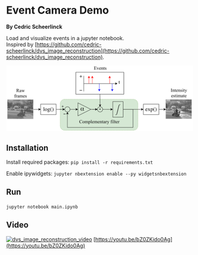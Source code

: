 # Event Camera Demo
**By Cedric Scheerlinck**

Load and visualize events in a jupyter notebook.  
Inspired by [https://github.com/cedric-scheerlinck/dvs_image_reconstruction](https://github.com/cedric-scheerlinck/dvs_image_reconstruction).

![filter_pic](images/filter.png)

## Installation
Install required packages:
```pip install -r requirements.txt```

Enable ipywidgets:
```jupyter nbextension enable --py widgetsnbextension```

## Run
```jupyter notebook main.ipynb```

## Video
[![dvs_image_reconstruction_video](images/thumbnail_combined.png)](https://youtu.be/bZ0ZKido0Ag)
[https://youtu.be/bZ0ZKido0Ag](https://youtu.be/bZ0ZKido0Ag)
